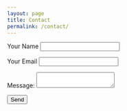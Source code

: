 ```yaml
---
layout: page
title: Contact
permalink: /contact/
---
```


<form name="contact" method="post" data-netlify="true" data-netlify-honeypot="bot-field">
    <p style="display:none;">
      <label>Don’t fill this out: <input name="bot-field"></label>
    </p>
    <p>
        <label>
        Your Name <input type="text" name="name" />
        </label>
    </p>
    <p>
        <label>
        Your Email <input type="email" name="email" />
        </label>
    </p>
    <p>
        <label>
        Message: <textarea name="message"></textarea>
        </label>
    </p>
    <Button class="button-4" type="submit">Send</Button>
</form>
